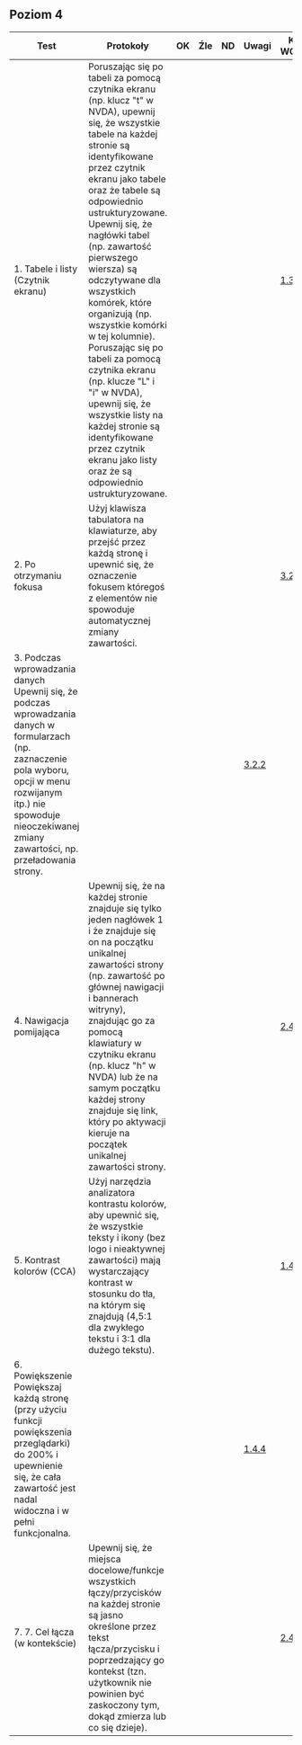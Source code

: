 ## Poziom 4 

| Test        | Protokoły                    |OK|Źle|ND| Uwagi  |KS WCAG|
|-------------|------------------------------|--|---|--|--------|--------|
|1. Tabele i listy (Czytnik ekranu)|Poruszając się po tabeli za pomocą czytnika ekranu (np. klucz "t" w NVDA), upewnij się, że wszystkie tabele na każdej stronie są identyfikowane przez czytnik ekranu jako tabele oraz że tabele są odpowiednio ustrukturyzowane. Upewnij się, że nagłówki tabel (np. zawartość pierwszego wiersza) są odczytywane dla wszystkich komórek, które organizują (np. wszystkie komórki w tej kolumnie). Poruszając się po tabeli za pomocą czytnika ekranu (np. klucze "L" i "i" w NVDA), upewnij się, że wszystkie listy na każdej stronie są identyfikowane przez czytnik ekranu jako listy oraz że są odpowiednio ustrukturyzowane.| | | | |[1.3.1](https://wcag.lepszyweb.pl/#info-and-relationships)|
|2. Po otrzymaniu fokusa|Użyj klawisza tabulatora na klawiaturze, aby przejść przez każdą stronę i upewnić się, że oznaczenie fokusem któregoś z elementów nie spowoduje automatycznej zmiany zawartości.| | | | |[3.2.1](https://wcag.lepszyweb.pl/#on-focus)|
|3. Podczas wprowadzania danych	Upewnij się, że podczas wprowadzania danych w formularzach (np. zaznaczenie pola wyboru, opcji w menu rozwijanym itp.) nie spowoduje nieoczekiwanej zmiany zawartości, np. przeładowania strony.| | | | |[3.2.2](https://wcag.lepszyweb.pl/#on-input)|
|4. Nawigacja pomijająca|Upewnij się, że na każdej stronie znajduje się tylko jeden nagłówek 1 i że znajduje się on na początku unikalnej zawartości strony (np. zawartość po głównej nawigacji i bannerach witryny), znajdując go za pomocą klawiatury w czytniku ekranu (np. klucz "h" w NVDA) lub że na samym początku każdej strony znajduje się link, który po aktywacji kieruje na początek unikalnej zawartości strony.| | | | |[2.4.1](https://wcag.lepszyweb.pl/#bypass-blocks)|
|5. Kontrast kolorów (CCA)|Użyj narzędzia analizatora kontrastu kolorów, aby upewnić się, że wszystkie teksty i ikony (bez logo i nieaktywnej zawartości) mają wystarczający kontrast w stosunku do tła, na którym się znajdują (4,5:1 dla zwykłego tekstu i 3:1 dla dużego tekstu).| | | | |[1.4.3](https://wcag.lepszyweb.pl/#contrast-minimum)|
|6. Powiększenie	Powiększaj każdą stronę (przy użyciu funkcji powiększenia przeglądarki) do 200% i upewnienie się, że cała zawartość jest nadal widoczna i w pełni funkcjonalna.| | | | |[1.4.4](https://wcag.lepszyweb.pl/#resize-text)|
|7. 7. Cel łącza (w kontekście)|Upewnij się, że miejsca docelowe/funkcje wszystkich łączy/przycisków na każdej stronie są jasno określone przez tekst łącza/przycisku i poprzedzający go kontekst (tzn. użytkownik nie powinien być zaskoczony tym, dokąd zmierza lub co się dzieje).| | | | |[2.4.4](https://https://wcag.lepszyweb.pl/#link-purpose-in-context)|










